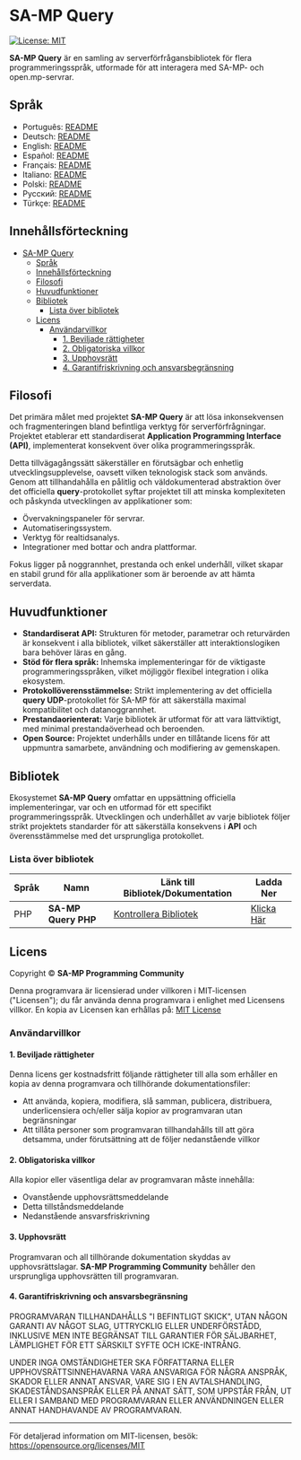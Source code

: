 # SA-MP Query

[![License: MIT](https://img.shields.io/badge/License-MIT-blue.svg)](https://opensource.org/licenses/MIT)

**SA-MP Query** är en samling av serverförfrågansbibliotek för flera programmeringsspråk, utformade för att interagera med SA-MP- och open.mp-servrar.

## Språk

- Português: [README](../../)
- Deutsch: [README](../Deutsch/README.md)
- English: [README](../English/README.md)
- Español: [README](../Espanol/README.md)
- Français: [README](../Francais/README.md)
- Italiano: [README](../Italiano/README.md)
- Polski: [README](../Polski/README.md)
- Русский: [README](../Русский/README.md)
- Türkçe: [README](../Turkce/README.md)

## Innehållsförteckning

- [SA-MP Query](#sa-mp-query)
  - [Språk](#språk)
  - [Innehållsförteckning](#innehållsförteckning)
  - [Filosofi](#filosofi)
  - [Huvudfunktioner](#huvudfunktioner)
  - [Bibliotek](#bibliotek)
    - [Lista över bibliotek](#lista-över-bibliotek)
  - [Licens](#licens)
    - [Användarvillkor](#användarvillkor)
      - [1. Beviljade rättigheter](#1-beviljade-rättigheter)
      - [2. Obligatoriska villkor](#2-obligatoriska-villkor)
      - [3. Upphovsrätt](#3-upphovsrätt)
      - [4. Garantifriskrivning och ansvarsbegränsning](#4-garantifriskrivning-och-ansvarsbegränsning)

## Filosofi

Det primära målet med projektet **SA-MP Query** är att lösa inkonsekvensen och fragmenteringen bland befintliga verktyg för serverförfrågningar. Projektet etablerar ett standardiserat **Application Programming Interface (API)**, implementerat konsekvent över olika programmeringsspråk.

Detta tillvägagångssätt säkerställer en förutsägbar och enhetlig utvecklingsupplevelse, oavsett vilken teknologisk stack som används. Genom att tillhandahålla en pålitlig och väldokumenterad abstraktion över det officiella **query**-protokollet syftar projektet till att minska komplexiteten och påskynda utvecklingen av applikationer som:
- Övervakningspaneler för servrar.
- Automatiseringssystem.
- Verktyg för realtidsanalys.
- Integrationer med bottar och andra plattformar.

Fokus ligger på noggrannhet, prestanda och enkel underhåll, vilket skapar en stabil grund för alla applikationer som är beroende av att hämta serverdata.

## Huvudfunktioner

- **Standardiserat API:** Strukturen för metoder, parametrar och returvärden är konsekvent i alla bibliotek, vilket säkerställer att interaktionslogiken bara behöver läras en gång.
- **Stöd för flera språk:** Inhemska implementeringar för de viktigaste programmeringsspråken, vilket möjliggör flexibel integration i olika ekosystem.
- **Protokollöverensstämmelse:** Strikt implementering av det officiella **query UDP**-protokollet för SA-MP för att säkerställa maximal kompatibilitet och datanoggrannhet.
- **Prestandaorienterat:** Varje bibliotek är utformat för att vara lättviktigt, med minimal prestandaöverhead och beroenden.
- **Open Source:** Projektet underhålls under en tillåtande licens för att uppmuntra samarbete, användning och modifiering av gemenskapen.

## Bibliotek

Ekosystemet **SA-MP Query** omfattar en uppsättning officiella implementeringar, var och en utformad för ett specifikt programmeringsspråk. Utvecklingen och underhållet av varje bibliotek följer strikt projektets standarder för att säkerställa konsekvens i **API** och överensstämmelse med det ursprungliga protokollet.

### Lista över bibliotek

| Språk | Namn                | Länk till Bibliotek/Dokumentation            | Ladda Ner                                                                           |
| ----- | ------------------- | -------------------------------------------- | ----------------------------------------------------------------------------------- |
| PHP   | **SA-MP Query PHP** | [Kontrollera Bibliotek](../../libraries/php) | [Klicka Här](https://github.com/spc-samp/samp-query/releases/download/v1.0/php.zip) |

## Licens

Copyright © **SA-MP Programming Community**

Denna programvara är licensierad under villkoren i MIT-licensen ("Licensen"); du får använda denna programvara i enlighet med Licensens villkor. En kopia av Licensen kan erhållas på: [MIT License](https://opensource.org/licenses/MIT)

### Användarvillkor

#### 1. Beviljade rättigheter

Denna licens ger kostnadsfritt följande rättigheter till alla som erhåller en kopia av denna programvara och tillhörande dokumentationsfiler:
* Att använda, kopiera, modifiera, slå samman, publicera, distribuera, underlicensiera och/eller sälja kopior av programvaran utan begränsningar
* Att tillåta personer som programvaran tillhandahålls till att göra detsamma, under förutsättning att de följer nedanstående villkor

#### 2. Obligatoriska villkor

Alla kopior eller väsentliga delar av programvaran måste innehålla:
* Ovanstående upphovsrättsmeddelande
* Detta tillståndsmeddelande
* Nedanstående ansvarsfriskrivning

#### 3. Upphovsrätt

Programvaran och all tillhörande dokumentation skyddas av upphovsrättslagar. **SA-MP Programming Community** behåller den ursprungliga upphovsrätten till programvaran.

#### 4. Garantifriskrivning och ansvarsbegränsning

PROGRAMVARAN TILLHANDAHÅLLS "I BEFINTLIGT SKICK", UTAN NÅGON GARANTI AV NÅGOT SLAG, UTTRYCKLIG ELLER UNDERFÖRSTÅDD, INKLUSIVE MEN INTE BEGRÄNSAT TILL GARANTIER FÖR SÄLJBARHET, LÄMPLIGHET FÖR ETT SÄRSKILT SYFTE OCH ICKE-INTRÅNG.

UNDER INGA OMSTÄNDIGHETER SKA FÖRFATTARNA ELLER UPPHOVSRÄTTSINNEHAVARNA VARA ANSVARIGA FÖR NÅGRA ANSPRÅK, SKADOR ELLER ANNAT ANSVAR, VARE SIG I EN AVTALSHANDLING, SKADESTÅNDSANSPRÅK ELLER PÅ ANNAT SÄTT, SOM UPPSTÅR FRÅN, UT ELLER I SAMBAND MED PROGRAMVARAN ELLER ANVÄNDNINGEN ELLER ANNAT HANDHAVANDE AV PROGRAMVARAN.

---

För detaljerad information om MIT-licensen, besök: https://opensource.org/licenses/MIT